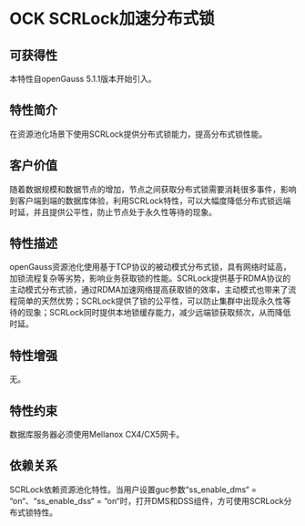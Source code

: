 # OCK SCRLock加速分布式锁

## 可获得性

本特性自openGauss 5.1.1版本开始引入。

## 特性简介

在资源池化场景下使用SCRLock提供分布式锁能力，提高分布式锁性能。

## 客户价值

随着数据规模和数据节点的增加，节点之间获取分布式锁需要消耗很多事件，影响到客户端到端的数据库体验，利用SCRLock特性，可以大幅度降低分布式锁远端时延，并且提供公平性，防止节点处于永久性等待的现象。

## 特性描述

openGauss资源池化使用基于TCP协议的被动模式分布式锁，具有网络时延高，加锁流程复杂等劣势，影响业务获取锁的性能。SCRLock提供基于RDMA协议的主动模式分布式锁，通过RDMA加速网络提高获取锁的效率，主动模式也带来了流程简单的天然优势；SCRLock提供了锁的公平性，可以防止集群中出现永久性等待的现象；SCRLock同时提供本地锁缓存能力，减少远端锁获取频次，从而降低时延。

## 特性增强

无。

## 特性约束

数据库服务器必须使用Mellanox CX4/CX5网卡。

## 依赖关系

SCRLock依赖资源池化特性。当用户设置guc参数“ss\_enable\_dms“  =  “on“、“ss\_enable\_dss“  =  “on“时，打开DMS和DSS组件，方可使用SCRLock分布式锁特性。

